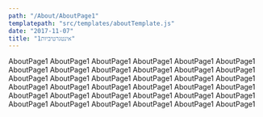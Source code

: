 ```yaml
---
path: "/About/AboutPage1"
templatepath: "src/templates/aboutTemplate.js"
date: "2017-11-07"
title: "אינטגרטיביות1"
---
```


AboutPage1 AboutPage1 AboutPage1 AboutPage1 AboutPage1 AboutPage1
AboutPage1 AboutPage1 AboutPage1 AboutPage1 AboutPage1 AboutPage1
AboutPage1 AboutPage1 AboutPage1 AboutPage1 AboutPage1 AboutPage1
AboutPage1 AboutPage1 AboutPage1 AboutPage1 AboutPage1 AboutPage1
AboutPage1 AboutPage1 AboutPage1 AboutPage1 AboutPage1 AboutPage1
AboutPage1 AboutPage1 AboutPage1 AboutPage1 AboutPage1 AboutPage1
